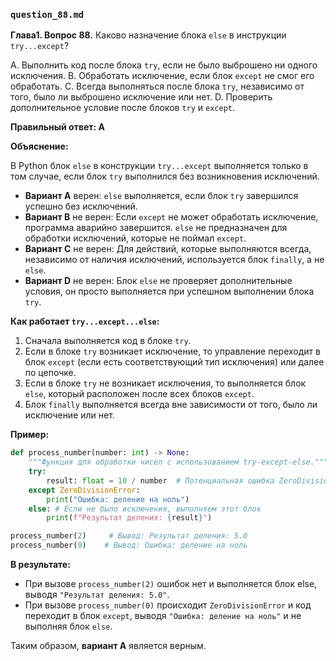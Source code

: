 ### `question_88.md`

**Глава1. Вопрос 88.** Каково назначение блока `else` в инструкции `try...except`?

A. Выполнить код после блока `try`, если не было выброшено ни одного исключения.
B. Обработать исключение, если блок `except` не смог его обработать.
C. Всегда выполняться после блока `try`, независимо от того, было ли выброшено исключение или нет.
D. Проверить дополнительное условие после блоков `try` и `except`.

**Правильный ответ: A**

**Объяснение:**

В Python блок `else` в конструкции `try...except` выполняется только в том случае, если блок `try` выполнился без возникновения исключений.

*   **Вариант A** верен: `else` выполняется, если блок `try` завершился успешно без исключений.
*   **Вариант B** не верен: Если `except` не может обработать исключение, программа аварийно завершится. `else` не предназначен для обработки исключений, которые не поймал `except`.
*   **Вариант C** не верен: Для действий, которые выполняются всегда, независимо от наличия исключений, используется блок `finally`, а не `else`.
*   **Вариант D** не верен: Блок `else` не проверяет дополнительные условия, он просто выполняется при успешном выполнении блока `try`.

**Как работает `try...except...else`:**

1.  Сначала выполняется код в блоке `try`.
2.  Если в блоке `try` возникает исключение, то управление переходит в блок `except` (если есть соответствующий тип исключения) или далее по цепочке.
3.  Если в блоке `try` не возникает исключения, то выполняется блок `else`, который расположен после всех блоков `except`.
4.  Блок `finally` выполняется всегда вне зависимости от того, было ли исключение или нет.

**Пример:**

```python
def process_number(number: int) -> None:
    """Функция для обработки чисел с использованием try-except-else."""
    try:
        result: float = 10 / number  # Потенциальная ошибка ZeroDivisionError
    except ZeroDivisionError:
        print("Ошибка: деление на ноль")
    else: # Если не было исключения, выполняем этот блок
        print(f"Результат деления: {result}")

process_number(2)     # Вывод: Результат деления: 5.0
process_number(0)    # Вывод: Ошибка: деление на ноль
```

**В результате:**
*  При вызове `process_number(2)` ошибок нет и выполняется блок else, выводя `"Результат деления: 5.0"`.
*   При вызове `process_number(0)` происходит `ZeroDivisionError` и код переходит в блок `except`, выводя `"Ошибка: деление на ноль"` и не выполняя блок `else`.

Таким образом, **вариант A** является верным.

